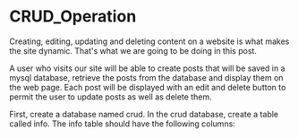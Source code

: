 # CRUD_Operation

Creating, editing, updating and deleting content on a website is what makes the site dynamic. That's what we are going to be doing in this post. 

A user who visits our site will be able to create posts that will be saved in a mysql database, retrieve the posts from the database and display them on the web page. Each post will be displayed with an edit and delete button to permit the user to update posts as well as delete them.

First, create a database named crud. In the crud database, create a table called info. The info table should have the following columns:
